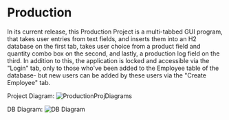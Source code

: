 # Production

In its current release, this Production Project is a multi-tabbed GUI program, 
that takes user entries from text fields, and inserts them into an H2 database on the first tab,
takes user choice from a product field and quantity combo box on the second, and lastly, a production log field on the third. 
In addition to this, the application is locked and accessible via the "Login" tab, only to those who've been added to the Employee
table of the database- but new users can be added by these users via the "Create Employee" tab. 

Project Diagram:
![ProductionProjDiagrams](https://user-images.githubusercontent.com/47838762/100519882-b05a4d80-3168-11eb-8e0a-dd16b3443eae.PNG)






DB Diagram:
![DB Diagram](https://user-images.githubusercontent.com/47838762/100519884-b3553e00-3168-11eb-9dce-12d2e842db5e.PNG)
